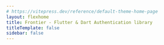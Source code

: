 ```yaml
---
# https://vitepress.dev/reference/default-theme-home-page
layout: flexhome
title: Frontier - Flutter & Dart Authentication library
titleTemplate: false
sidebar: false
---
```


<script setup>
  import Home from './components/home.vue';
</script>

<Home />
